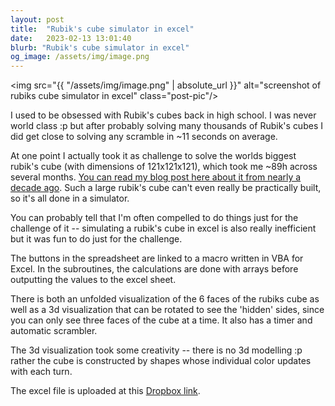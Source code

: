 ```yaml
---
layout: post
title:  "Rubik's cube simulator in excel"
date:   2023-02-13 13:01:40
blurb: "Rubik's cube simulator in excel"
og_image: /assets/img/image.png
---
```


<img src="{{ "/assets/img/image.png" | absolute_url }}" alt="screenshot of rubiks cube simulator in excel" class="post-pic"/>


I used to be obsessed with Rubik's cubes back in high school. I was never world class :p but after probably solving many thousands of Rubik's cubes I did get close to solving any scramble in ~11 seconds on average.

At one point I actually took it as challenge to solve the worlds biggest rubik's cube (with dimensions of 121x121x121), which took me ~89h across several months. [You can read my blog post here about it from nearly a decade ago](https://www.speedsolving.com/threads/uwr-121x121x121-largest-solve-ever.44193). Such a large rubik's cube can't even really be practically built, so it's all done in a simulator. 

You can probably tell that I'm often compelled to do things just for the challenge of it -- simulating a rubik's cube in excel is also really inefficient but it was fun to do just for the challenge.

The buttons in the spreadsheet are linked to a macro written in VBA for Excel. In the subroutines, the calculations are done with arrays before outputting the values to the excel sheet.

There is both an unfolded visualization of the 6 faces of the rubiks cube as well as a 3d visualization that can be rotated to see the 'hidden' sides, since you can only see three faces of the cube at a time. It also has a timer and automatic scrambler.

The 3d visualization took some creativity -- there is no 3d modelling :p rather the cube is constructed by shapes whose individual color updates with each turn.

The excel file is uploaded at this [Dropbox link](https://www.dropbox.com/scl/fi/nnwb1gjeoduzayam84jur/Rubiks-Cube-Simulator.xlsm?dl=0&rlkey=lqtn6azjisgf35uobv07towu2).
